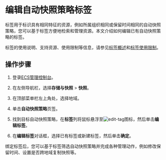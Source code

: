 # 编辑自动快照策略标签

标签用于标识具有相同特征的资源，例如所属组织相同或保留时间相同的自动快照策略，您可以基于标签方便地检索和管理资源。本文介绍如何编辑已有自动快照策略的标签。

标签的使用说明、支持资源、使用限制等信息，请参见[标签概述](/cn.zh-CN/标签与资源/标签/标签概述.md)和[标签使用限制](/cn.zh-CN/产品简介/使用限制.md)。

## 操作步骤

1.  登录[ECS管理控制台](https://ecs.console.aliyun.com)。

2.  在左侧导航栏，选择**存储与快照** \> **快照**。

3.  在顶部菜单栏左上角处，选择地域。

4.  单击**自动快照策略**页签。

5.  找到目标自动快照策略，在**标签**列将鼠标悬浮至![edit-tag](https://static-aliyun-doc.oss-accelerate.aliyuncs.com/assets/img/zh-CN/7819995261/p293260.png)图标，然后单击**编辑标签**。

6.  在**编辑标签**对话框，选择已有标签或新建标签，然后单击**确定**。


绑定标签后，您可以基于标签筛选自动快照策略并完成各种管理动作，例如修改保留时间、设置是否跨地域复制快照等。

